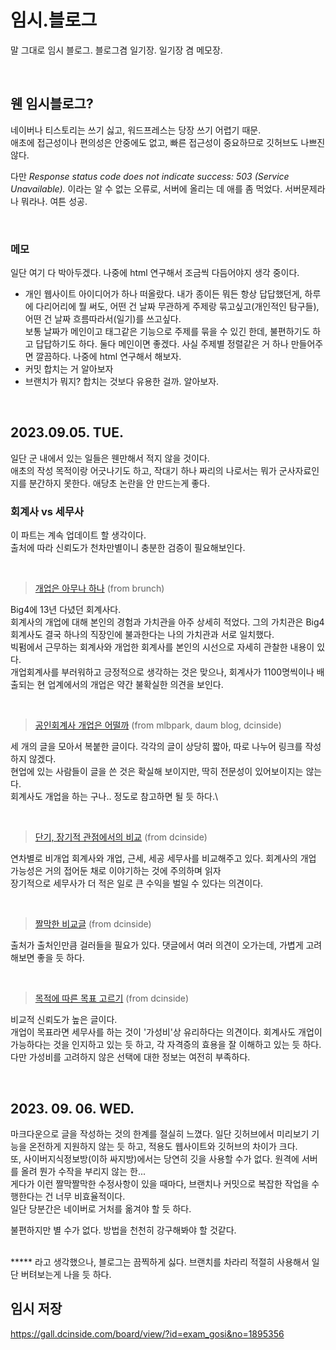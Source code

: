 # 임시.블로그
말 그대로 임시 블로그. 블로그겸 일기장. 일기장 겸 메모장.

<br>

## 웬 임시블로그?
네이버나 티스토리는 쓰기 싫고, 워드프레스는 당장 쓰기 어렵기 때문.\
애초에 접근성이나 편의성은 안중에도 없고, 빠른 접근성이 중요하므로 깃허브도 나쁘진 않다.

다만 _Response status code does not indicate success: 503 (Service Unavailable)._ 이라는 알 수 없는 오류로, 서버에 올리는 데 애를 좀 먹었다.
서버문제라나 뭐라나. 여튼 성공.

<br>

### 메모
일단 여기 다 박아두겠다. 나중에 html 연구해서 조금씩 다듬어야지 생각 중이다.
- 개인 웹사이트 아이디어가 하나 떠올랐다. 내가 종이든 뭐든 항상 답답했던게, 하루에 다리어리에 뭘 써도, 어떤 건 날짜 무관하게 주제랑 묶고싶고(개인적인 탐구들), 어떤 건 날짜 흐름따라서(일기)를 쓰고싶다.\
  보통 날짜가 메인이고 태그같은 기능으로 주제를 묶을 수 있긴 한데, 불편하기도 하고 답답하기도 하다. 둘다 메인이면 좋겠다. 사실 주제별 정렬같은 거 하나 만들어주면 깔끔하다. 나중에 html 연구해서 해보자.
- 커밋 합치는 거 알아보자
- 브랜치가 뭐지? 합치는 것보다 유용한 걸까. 알아보자.

<br>

## 2023.09.05. TUE.

일단 군 내에서 있는 일들은 웬만해서 적지 않을 것이다.\
애초의 작성 목적이랑 어긋나기도 하고, 작대기 하나 짜리의 나로서는 뭐가 군사자료인지를 분간하지 못한다. 애당초 논란을 안 만드는게 좋다.

### 회계사 vs 세무사
이 파트는 계속 업데이트 할 생각이다.\
출처에 따라 신뢰도가 천차만별이니 충분한 검증이 필요해보인다.

<br>

> [개업은 아무나 하나](https://brunch.co.kr/@e650db5be948472/40) (from brunch)

Big4에 13년 다녔던 회계사다.\
회계사의 개업에 대해 본인의 경험과 가치관을 아주 상세히 적었다. 그의 가치관은 Big4 회계사도 결국 하나의 직장인에 불과한다는 나의 가치관과 서로 일치했다.\
빅펌에서 근무하는 회계사와 개업한 회계사를 본인의 시선으로 자세히 관찰한 내용이 있다.\
개업회계사를 부러워하고 긍정적으로 생각하는 것은 맞으나, 회계사가 1100명씩이나 배출되는 현 업계에서의 개업은 약간 불확실한 의견을 보인다.

<br>

> [공인회계사 개업은 어떨까](https://verystory12.tistory.com/1221) (from mlbpark, daum blog, dcinside)

세 개의 글을 모아서 복붙한 글이다. 각각의 글이 상당히 짧아, 따로 나누어 링크를 작성하지 않겠다.\
현업에 있는 사람들이 글을 쓴 것은 확실해 보이지만, 딱히 전문성이 있어보이지는 않는다.\
회계사도 개업을 하는 구나.. 정도로 참고하면 될 듯 하다.\

<br>

> [단기, 장기적 관점에서의 비교](https://gall.dcinside.com/mgallery/board/view/?id=cta&no=4235) (from dcinside)

연차별로 비개업 회계사와 개업, 근세, 세공 세무사를 비교해주고 있다. 회계사의 개업 가능성은 거의 접어둔 채로 이야기하는 것에 주의하며 읽자\
장기적으로 세무사가 더 적은 일로 큰 수익을 벌일 수 있다는 의견이다.

<br>

> [짤막한 비교글](https://gall.dcinside.com/mgallery/board/view/?id=cta&no=6329) (from dcinside)

출처가 출처인만큼 걸러들을 필요가 있다. 댓글에서 여러 의견이 오가는데, 가볍게 고려해보면 좋을 듯 하다.

<br>

> [목적에 따른 목표 고르기](https://gall.dcinside.com/mgallery/board/view/?id=ansrhkaks&no=1453984) (from dcinside)

비교적 신뢰도가 높은 글이다.\
개업이 목표라면 세무사를 하는 것이 '가성비'상 유리하다는 의견이다. 회계사도 개업이 가능하다는 것을 인지하고 있는 듯 하고, 각 자격증의 효용을 잘 이해하고 있는 듯 하다.\
다만 가성비를 고려하지 않은 선택에 대한 정보는 여전히 부족하다.

<br>

## 2023. 09. 06. WED.

마크다운으로 글을 작성하는 것의 한계를 절실히 느꼈다. 일단 깃허브에서 미리보기 기능을 온전하게 지원하지 않는 듯 하고, 적용도 웹사이트와 깃허브의 차이가 크다.\
또, 사이버지식정보방(이하 싸지방)에서는 당연히 깃을 사용할 수가 없다. 원격에 서버를 올려 뭔가 수작을 부리지 않는 한...\
게다가 이런 짤막짤막한 수정사항이 있을 때마다, 브랜치나 커밋으로 복잡한 작업을 수행한다는 건 너무 비효율적이다.\
일단 당분간은 네이버로 거처를 옮겨야 할 듯 하다.

불편하지만 별 수가 없다. 방법을 천천히 강구해봐야 할 것같다.

<br>
*****
라고 생각했으나, 블로그는 끔찍하게 싫다. 브랜치를 차라리 적절히 사용해서 일단 버텨보는게 나을 듯 하다.

<br>

## 임시 저장
https://gall.dcinside.com/board/view/?id=exam_gosi&no=1895356

